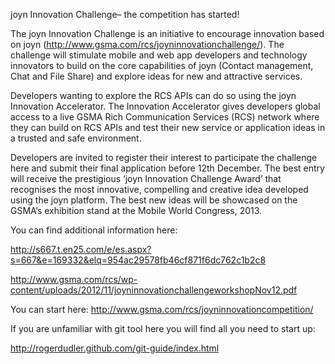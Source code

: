 joyn Innovation Challenge– the competition has started!

The joyn Innovation Challenge is an initiative to encourage innovation based on joyn (http://www.gsma.com/rcs/joyninnovationchallenge/). The challenge will stimulate mobile and web app developers and technology innovators to build on the core capabilities of joyn (Contact management, Chat and File Share) and explore ideas for new and attractive services.

Developers wanting to explore the RCS APIs can do so using the joyn Innovation Accelerator. The Innovation Accelerator gives developers global access to a live GSMA Rich Communication Services (RCS) network where they can build on RCS APIs and test their new service or application ideas in a trusted and safe environment.

Developers are invited to register their interest to participate the challenge here and submit their final application before 12th December. The best entry will receive the prestigious ‘joyn Innovation Challenge Award’ that recognises the most innovative, compelling and creative idea developed using the joyn platform. The best new ideas will be showcased on the GSMA’s exhibition stand at the Mobile World Congress, 2013.

You can find additional information here:

http://s667.t.en25.com/e/es.aspx?s=667&e=169332&elq=954ac29578fb46cf871f6dc762c1b2c8

http://www.gsma.com/rcs/wp-content/uploads/2012/11/joyninnovationchallengeworkshopNov12.pdf

You can start here: http://www.gsma.com/rcs/joyninnovationcompetition/

If you are unfamiliar with git tool here you will find all you need to start up: 

http://rogerdudler.github.com/git-guide/index.html
